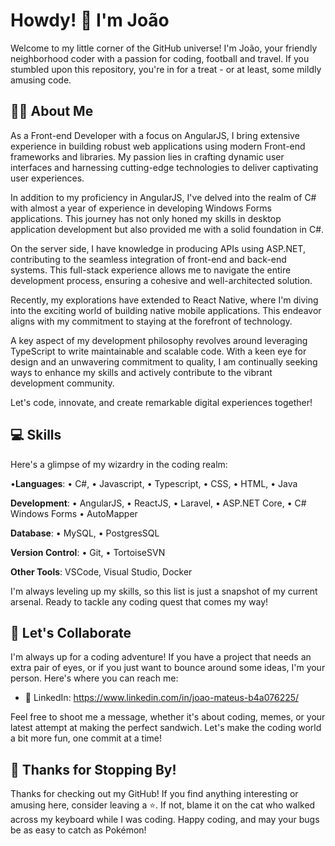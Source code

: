 # Howdy! 👋 I'm João

Welcome to my little corner of the GitHub universe! I'm João, your friendly neighborhood coder with a passion for coding, football and travel. If you stumbled upon this repository, you're in for a treat - or at least, some mildly amusing code.

## 👨‍💻 About Me

As a Front-end Developer with a focus on AngularJS, I bring extensive experience in building robust web applications using modern Front-end frameworks and libraries. My passion lies in crafting dynamic user interfaces and harnessing cutting-edge technologies to deliver captivating user experiences.

In addition to my proficiency in AngularJS, I've delved into the realm of C# with almost a year of experience in developing Windows Forms applications. This journey has not only honed my skills in desktop application development but also provided me with a solid foundation in C#.

On the server side, I have knowledge in producing APIs using ASP.NET, contributing to the seamless integration of front-end and back-end systems. This full-stack experience allows me to navigate the entire development process, ensuring a cohesive and well-architected solution.

Recently, my explorations have extended to React Native, where I'm diving into the exciting world of building native mobile applications. This endeavor aligns with my commitment to staying at the forefront of technology.

A key aspect of my development philosophy revolves around leveraging TypeScript to write maintainable and scalable code. With a keen eye for design and an unwavering commitment to quality, I am continually seeking ways to enhance my skills and actively contribute to the vibrant development community.

Let's code, innovate, and create remarkable digital experiences together!


## 💻 Skills

Here's a glimpse of my wizardry in the coding realm:

•**Languages**:
  • C#, 
  • Javascript, 
  • Typescript, 
  • CSS, 
  • HTML, 
  • Java
  
**Development**: 
  • AngularJS, 
  • ReactJS, 
  • Laravel, 
  • ASP.NET Core, 
  • C# Windows Forms
  • AutoMapper
  
**Database**: 
  • MySQL, 
  • PostgresSQL
  
**Version Control**: 
  • Git, 
  • TortoiseSVN
  
**Other Tools**: VSCode, Visual Studio, Docker

I'm always leveling up my skills, so this list is just a snapshot of my current arsenal. Ready to tackle any coding quest that comes my way!


## 🤝 Let's Collaborate

I'm always up for a coding adventure! If you have a project that needs an extra pair of eyes, or if you just want to bounce around some ideas, I'm your person. Here's where you can reach me:

- 💼 LinkedIn: https://www.linkedin.com/in/joao-mateus-b4a076225/

Feel free to shoot me a message, whether it's about coding, memes, or your latest attempt at making the perfect sandwich. Let's make the coding world a bit more fun, one commit at a time!

## 🎉 Thanks for Stopping By!

Thanks for checking out my GitHub! If you find anything interesting or amusing here, consider leaving a ⭐️. If not, blame it on the cat who walked across my keyboard while I was coding. Happy coding, and may your bugs be as easy to catch as Pokémon!
